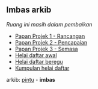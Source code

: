 ## Imbas arkib

*Ruang ini masih dalam pembaikan*

* [Papan Projek 1 - Rancangan](hlm/pp1.md)
* [Papan Projek 2 - Pencapaian](hlm/pp2.md)
* [Papan Projek 3 - Semasa](hlm/pp3.md)
* [Helai daftar awal](hlm/ha.md)
* [Helai daftar beregu](hlm/hb.md)
* [Kumpulan helai daftar](hlm/kh.md)

arkib: [pintu][0] - **imbas**

  [0]: pintu.md
